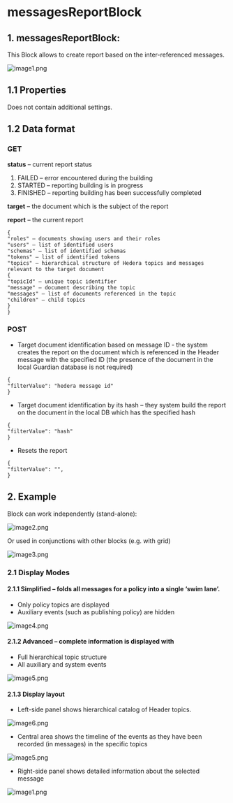 # messagesReportBlock

## 1. messagesReportBlock:

This Block allows to create report based on the inter-referenced messages.

![image1.png](<../../../../.gitbook/assets/0 (7).png>)

## **1.1 Properties**

Does not contain additional settings.

## **1.2 Data format**

### **GET**

**status** – current report status

1. FAILED – error encountered during the building
2. STARTED – reporting building is in progress
3. FINISHED – reporting building has been successfully completed

**target** – the document which is the subject of the report

**report** – the current report

```
{
"roles" – documents showing users and their roles
"users" – list of identified users
"schemas" – list of identified schemas
"tokens" – list of identified tokens
"topics" – hierarchical structure of Hedera topics and messages relevant to the target document
{
"topicId" – unique topic identifier
"message" – document describing the topic
"messages" – list of documents referenced in the topic
"children" – child topics
}
}
```

### **POST**

* Target document identification based on message ID - the system creates the report on the document which is referenced in the Header message with the specified ID (the presence of the document in the local Guardian database is not required)

```
{
"filterValue": "hedera message id"
}
```

* Target document identification by its hash – they system build the report on the document in the local DB which has the specified hash

```
{
"filterValue": "hash"
}
```

* Resets the report

```
{
"filterValue": "",
}
```

## 2. Example

Block can work independently (stand-alone):

![image2.png](<../../../../.gitbook/assets/1 (2) (1).png>)

Or used in conjunctions with other blocks (e.g. with grid)

![image3.png](<../../../../.gitbook/assets/2 (3).png>)

### **2.1 Display** **Modes**

#### **2.1.1 Simplified** – folds all messages for a policy into a single ‘swim lane’.

* Only policy topics are displayed
* Auxiliary events (such as publishing policy) are hidden

![image4.png](<../../../../.gitbook/assets/3 (6).png>)

#### **2.1.2 Advanced** – complete information is displayed with

* Full hierarchical topic structure
* All auxiliary and system events

![image5.png](<../../../../.gitbook/assets/4 (5) (1).png>)

#### **2.1.3 Display layout**

* Left-side panel shows hierarchical catalog of Header topics.

![image6.png](<../../../../.gitbook/assets/5 (6) (1).png>)

* Central area shows the timeline of the events as they have been recorded (in messages) in the specific topics

![image5.png](<../../../../.gitbook/assets/6 (1) (3).png>)

* Right-side panel shows detailed information about the selected message

![image1.png](<../../../../.gitbook/assets/7 (6).png>)
